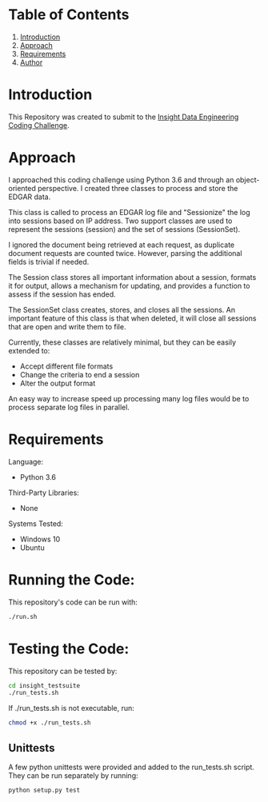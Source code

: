 # Table of Contents
1. [Introduction](README.md#introduction)
2. [Approach](README.md#approach)
3. [Requirements](README.md#requirements)
4. [Author](README.md#author)

# Introduction
This Repository was created to submit to the [Insight Data Engineering Coding Challenge](https://github.com/InsightDataScience/edgar-analytics).

# Approach
I approached this coding challenge using Python 3.6 and through an object-oriented perspective.
I created three classes to process and store the EDGAR data.

This class is called to process an EDGAR log file and "Sessionize" the log into sessions based on IP address. 
Two support classes are used to represent the sessions (session) and the set of sessions (SessionSet).

I ignored the document being retrieved at each request, as duplicate document requests are counted twice. However, 
parsing the additional fields is trivial if needed.

The Session class stores all important information about a session, formats it for output, allows a mechanism for 
updating, and provides a function to assess if the session has ended.

The SessionSet class creates, stores, and closes all the sessions. An important feature of this class is that when 
deleted, it will close all sessions that are open and write them to file.

Currently, these classes are relatively minimal, but they can be easily extended to:
 * Accept different file formats
 * Change the criteria to end a session
 * Alter the output format
 
 An easy way to increase speed up processing many log files would be to process separate log files in parallel.

# Requirements
Language:
* Python 3.6

Third-Party Libraries:
* None

Systems Tested: 
* Windows 10
* Ubuntu 

# Running the Code:
This repository's code can be run with:
```bash
./run.sh
```
# Testing the Code:
This repository can be tested by:
```bash
cd insight_testsuite
./run_tests.sh
```
If ./run_tests.sh is not executable, run:
```bash
chmod +x ./run_tests.sh
```

## Unittests
A few python unittests were provided and added to the run_tests.sh script.
They can be run separately by running:
```bash
python setup.py test
``` 